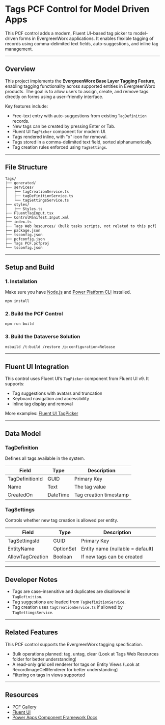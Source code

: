 # Tags PCF Control for Model Driven Apps

This PCF control adds a modern, Fluent UI–based tag picker to model-driven forms in EvergreenWorx applications. It enables flexible tagging of records using comma-delimited text fields, auto-suggestions, and inline tag management.

---

## Overview

This project implements the **EvergreenWorx Base Layer Tagging Feature**, enabling tagging functionality across supported entities in EvergreenWorx products. The goal is to allow users to assign, create, and remove tags directly on forms using a user-friendly interface.

Key features include:

- Free-text entry with auto-suggestions from existing `TagDefinition` records.
- New tags can be created by pressing Enter or Tab.
- Fluent UI `TagPicker` component for modern UI.
- Tags rendered inline, with "x" icon for removal.
- Tags stored in a comma-delimited text field, sorted alphanumerically.
- Tag creation rules enforced using `TagSettings`.

---

## File Structure

```
Tags/
├── generated/
├── services/
│   ├── tagCreationService.ts
│   ├── tagDefinitionService.ts
│   └── tagSettingsService.ts
├── styles/
│   ├── Styles.ts
├── FluentTagInput.tsx
├── ControlManifest.Input.xml
├── index.ts
├── Tags Web Resources/ (bulk tasks scripts, not related to this pcf)
├── package.json
├── tsconfig.json
├── pcfconfig.json
├── Tags PCF.pcfproj
└── tsconfig.json
```

---

## Setup and Build

### 1. Installation

Make sure you have [Node.js](https://nodejs.org/) and [Power Platform CLI](https://learn.microsoft.com/en-us/power-apps/developer/cli/introduction) installed.

```bash
npm install
```

### 2. Build the PCF Control

```bash
npm run build
```

### 3. Build the Dataverse Solution

```bash
msbuild /t:build /restore /p:configuration=Release             
```


---

## Fluent UI Integration

This control uses Fluent UI’s `TagPicker` component from Fluent UI v9. It supports:

- Tag suggestions with avatars and truncation
- Keyboard navigation and accessibility
- Inline tag display and removal

More examples: [Fluent UI TagPicker](https://react.fluentui.dev/?path=/docs/components-tagpicker--docs)

---

## Data Model

### TagDefinition
Defines all tags available in the system.

| Field           | Type     | Description               |
|----------------|----------|---------------------------|
| TagDefinitionId| GUID     | Primary Key               |
| Name           | Text     | The tag value             |
| CreatedOn      | DateTime | Tag creation timestamp    |

### TagSettings
Controls whether new tag creation is allowed per entity.

| Field           | Type      | Description                         |
|----------------|-----------|-------------------------------------|
| TagSettingsId  | GUID      | Primary Key                         |
| EntityName     | OptionSet | Entity name (nullable = default)    |
| AllowTagCreation| Boolean  | If new tags can be created          |

---

## Developer Notes

- Tags are case-insensitive and duplicates are disallowed in `TagDefinition`.
- Tag suggestions are loaded from `TagDefinitionService`.
- Tag creation uses `tagCreationService.ts` if allowed by `TagSettingsService`.

---

## Related Features

This PCF control supports the EvergreenWorx tagging specification.

- Bulk operations planned: tag, untag, clear (Look at Tags Web Resources folder for better understanding)
- A read-only grid cell renderer for tags on Entity Views (Look at RecordImageCellRenderer for better understanding)
- Filtering on tags in views supported

---

## Resources

- [PCF Gallery](https://pcf.gallery/)
- [Fluent UI](https://react.fluentui.dev/?path=/docs/components-tagpicker--docs)
- [Power Apps Component Framework Docs](https://learn.microsoft.com/en-us/power-apps/developer/component-framework/overview)
